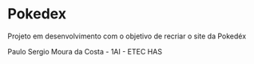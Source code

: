 # Pokedex

Projeto em desenvolvimento com o objetivo de recriar o site da Pokedéx

Paulo Sergio Moura da Costa - 1AI - ETEC HAS
